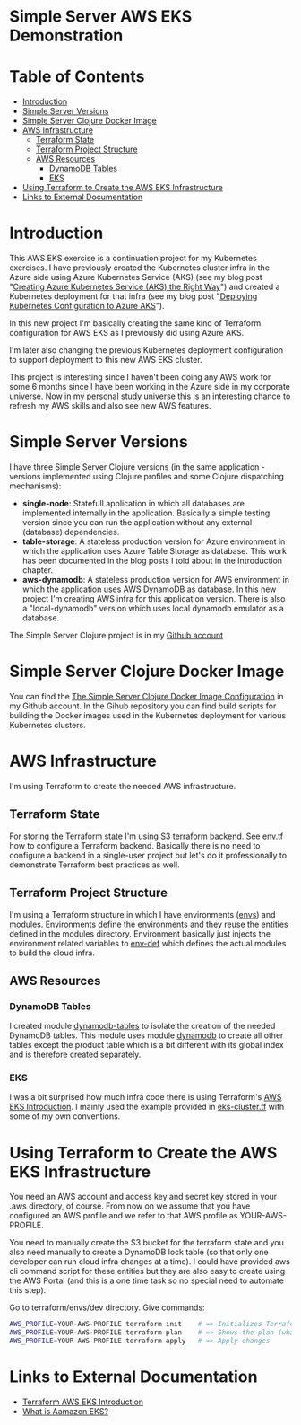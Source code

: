 # Simple Server AWS EKS Demonstration  <!-- omit in toc -->


# Table of Contents  <!-- omit in toc -->
- [Introduction](#introduction)
- [Simple Server Versions](#simple-server-versions)
- [Simple Server Clojure Docker Image](#simple-server-clojure-docker-image)
- [AWS Infrastructure](#aws-infrastructure)
  - [Terraform State](#terraform-state)
  - [Terraform Project Structure](#terraform-project-structure)
  - [AWS Resources](#aws-resources)
    - [DynamoDB Tables](#dynamodb-tables)
    - [EKS](#eks)
- [Using Terraform to Create the AWS EKS Infrastructure](#using-terraform-to-create-the-aws-eks-infrastructure)
- [Links to External Documentation](#links-to-external-documentation)



# Introduction

This AWS EKS exercise is a continuation project for my Kubernetes exercises. I have previously created the Kubernetes cluster infra in the Azure side using Azure Kubernetes Service (AKS) (see my blog post "[Creating Azure Kubernetes Service (AKS) the Right Way](https://medium.com/@kari.marttila/creating-azure-kubernetes-service-aks-the-right-way-9b18c665a6fa)") and created a Kubernetes deployment for that infra (see my blog post "[Deploying Kubernetes Configuration to Azure AKS](https://medium.com/@kari.marttila/deploying-kubernetes-configuration-to-azure-aks-8d32c3c6de5f)"). 

In this new project I'm basically creating the same kind of Terraform configuration for AWS EKS as I previously did using Azure AKS.

I'm later also changing the previous Kubernetes deployment configuration to support deployment to this new AWS EKS cluster.

This project is interesting since I haven't been doing any AWS work for some 6 months since I have been working in the Azure side in my corporate universe. Now in my personal study universe this is an interesting chance to refresh my AWS skills and also see new AWS features. 



# Simple Server Versions

I have three Simple Server Clojure versions (in the same application - versions implemented using Clojure profiles and some Clojure dispatching mechanisms):

- **single-node**: Statefull application in which all databases are implemented internally in the application. Basically a simple testing version since you can run the application without any external (database) dependencies.
- **table-storage**: A stateless production version for Azure environment in which the application uses Azure Table Storage as database. This work has been documented in the blog posts I told about in the Introduction chapter.
- **aws-dynamodb**: A stateless production version for AWS environment in which the application uses AWS DynamoDB as database. In this new project I'm creating AWS infra for this application version. There is also a "local-dynamodb" version which uses local dynamodb emulator as a database.

The Simple Server Clojure project is in my [Github account](https://github.com/karimarttila/clojure/tree/master/clj-ring-cljs-reagent-demo/simple-server)
 

# Simple Server Clojure Docker Image

You can find the [The Simple Server Clojure Docker Image Configuration](https://github.com/karimarttila/docker/tree/master/demo-images/simple-server/clojure) in my Github account. In the Gihub repository you can find build scripts for building the Docker images used in the Kubernetes deployment for various Kubernetes clusters.


# AWS Infrastructure

I'm using Terraform to create the needed AWS infrastructure.

## Terraform State

For storing the Terraform state I'm using [S3](https://aws.amazon.com/s3/) [terraform backend](https://www.terraform.io/docs/backends/). See [env.tf](https://github.com/karimarttila/aws/blob/master/simple-server-eks/terraform/envs/dev/env.tf) how to configure a Terraform backend. Basically there is no need to configure a backend in a single-user project but let's do it professionally to demonstrate Terraform best practices as well. 

## Terraform Project Structure

I'm using a Terraform structure in which I have environments ([envs](https://github.com/karimarttila/aws/tree/master/simple-server-eks/terraform/envs)) and [modules](https://github.com/karimarttila/aws/tree/master/simple-server-eks/terraform/modules). Environments define the environments and they reuse the entities defined in the modules directory. Environment basically just injects the environment related variables to [env-def](https://github.com/karimarttila/aws/tree/master/simple-server-eks/terraform/modules/env-def) which defines the actual modules to build the cloud infra.

## AWS Resources

### DynamoDB Tables

I created module [dynamodb-tables](https://github.com/karimarttila/aws/tree/master/simple-server-eks/terraform/modules/dynamodb-tables) to isolate the creation of the needed DynamoDB tables. This module uses module [dynamodb](https://github.com/karimarttila/aws/tree/master/simple-server-eks/terraform/modules/dynamodb) to create all other tables except the product table which is a bit different with its global index and is therefore created separately.

### EKS 

I was a bit surprised how much infra code there is using Terraform's [AWS EKS Introduction](https://learn.hashicorp.com/terraform/aws/eks-intro). I mainly used the example provided in [eks-cluster.tf](https://github.com/terraform-providers/terraform-provider-aws/blob/master/examples/eks-getting-started/eks-cluster.tf) with some of my own conventions.



# Using Terraform to Create the AWS EKS Infrastructure

You need an AWS account and access key and secret key stored in your .aws directory, of course. From now on we assume that you have configured an AWS profile and we refer to that AWS profile as YOUR-AWS-PROFILE.

You need to manually create the S3 bucket for the terraform state and you also need manually to create a DynamoDB lock table (so that only one developer can run cloud infra changes at a time). I could have provided aws cli command script for these entities but they are also easy to create using the AWS Portal (and this is a one time task so no special need to automate this step). 

Go to terraform/envs/dev directory. Give commands:

```bash
AWS_PROFILE=YOUR-AWS-PROFILE terraform init    # => Initializes Terraform, gets modules...
AWS_PROFILE=YOUR-AWS-PROFILE terraform plan    # => Shows the plan (what is going to be created...)
AWS_PROFILE=YOUR-AWS-PROFILE terraform apply   # => Apply changes
```



# Links to External Documentation

- [Terraform AWS EKS Introduction](https://learn.hashicorp.com/terraform/aws/eks-intro)
- [What is Aamazon EKS?](https://docs.aws.amazon.com/eks/latest/userguide/what-is-eks.html)